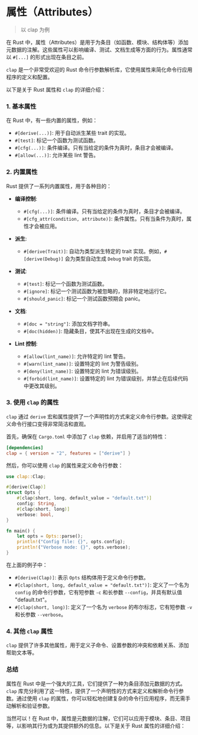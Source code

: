 # 属性（Attributes）

> 以 clap 为例

在 Rust 中，属性（Attributes）是用于为条目（如函数、模块、结构体等）添加元数据的注解。这些属性可以影响编译、测试、文档生成等方面的行为。属性通常以 `#[...]` 的形式出现在条目之前。

`clap` 是一个非常受欢迎的 Rust 命令行参数解析库，它使用属性来简化命令行应用程序的定义和配置。

以下是关于 Rust 属性和 `clap` 的详细介绍：

### 1. 基本属性

在 Rust 中，有一些内置的属性，例如：

- `#[derive(...)]`: 用于自动派生某些 trait 的实现。
- `#[test]`: 标记一个函数为测试函数。
- `#[cfg(...)]`: 条件编译。只有当给定的条件为真时，条目才会被编译。
- `#[allow(...)]`: 允许某些 lint 警告。

### 2. 内置属性

Rust 提供了一系列内置属性，用于各种目的：

- **编译控制**:
  - `#[cfg(...)]`: 条件编译。只有当给定的条件为真时，条目才会被编译。
  - `#[cfg_attr(condition, attribute)]`: 条件属性。只有当条件为真时，属性才会被应用。

- **派生**:
  - `#[derive(Trait)]`: 自动为类型派生特定的 trait 实现。例如，`#[derive(Debug)]` 会为类型自动生成 `Debug` trait 的实现。

- **测试**:
  - `#[test]`: 标记一个函数为测试函数。
  - `#[ignore]`: 标记一个测试函数为被忽略的，除非特定地运行它。
  - `#[should_panic]`: 标记一个测试函数预期会 panic。

- **文档**:
  - `#[doc = "string"]`: 添加文档字符串。
  - `#[doc(hidden)]`: 隐藏条目，使其不出现在生成的文档中。

- **Lint 控制**:
  - `#[allow(lint_name)]`: 允许特定的 lint 警告。
  - `#[warn(lint_name)]`: 设置特定的 lint 为警告级别。
  - `#[deny(lint_name)]`: 设置特定的 lint 为错误级别。
  - `#[forbid(lint_name)]`: 设置特定的 lint 为错误级别，并禁止在后续代码中更改其级别。

### 3. 使用 `clap` 的属性

`clap` 通过 `derive` 宏和属性提供了一个声明性的方式来定义命令行参数。这使得定义命令行接口变得非常简洁和直观。

首先，确保在 `Cargo.toml` 中添加了 `clap` 依赖，并启用了适当的特性：

```toml
[dependencies]
clap = { version = "2", features = ["derive"] }
```

然后，你可以使用 `clap` 的属性来定义命令行参数：

```rust
use clap::Clap;

#[derive(Clap)]
struct Opts {
    #[clap(short, long, default_value = "default.txt")]
    config: String,
    #[clap(short, long)]
    verbose: bool,
}

fn main() {
    let opts = Opts::parse();
    println!("Config file: {}", opts.config);
    println!("Verbose mode: {}", opts.verbose);
}
```

在上面的例子中：

- `#[derive(Clap)]`: 表示 `Opts` 结构体用于定义命令行参数。
- `#[clap(short, long, default_value = "default.txt")]`: 定义了一个名为 `config` 的命令行参数，它有短参数 `-c` 和长参数 `--config`，并具有默认值 "default.txt"。
- `#[clap(short, long)]`: 定义了一个名为 `verbose` 的布尔标志，它有短参数 `-v` 和长参数 `--verbose`。

### 4. 其他 `clap` 属性

`clap` 提供了许多其他属性，用于定义子命令、设置参数的冲突和依赖关系、添加帮助文本等。

### 总结

属性在 Rust 中是一个强大的工具，它们提供了一种为条目添加元数据的方式。`clap` 库充分利用了这一特性，提供了一个声明性的方式来定义和解析命令行参数。通过使用 `clap` 的属性，你可以轻松地创建复杂的命令行应用程序，而无需手动解析和验证参数。

当然可以！在 Rust 中，属性是元数据的注解，它们可以应用于模块、条目、项目等，以影响其行为或为其提供额外的信息。以下是关于 Rust 属性的详细介绍：
